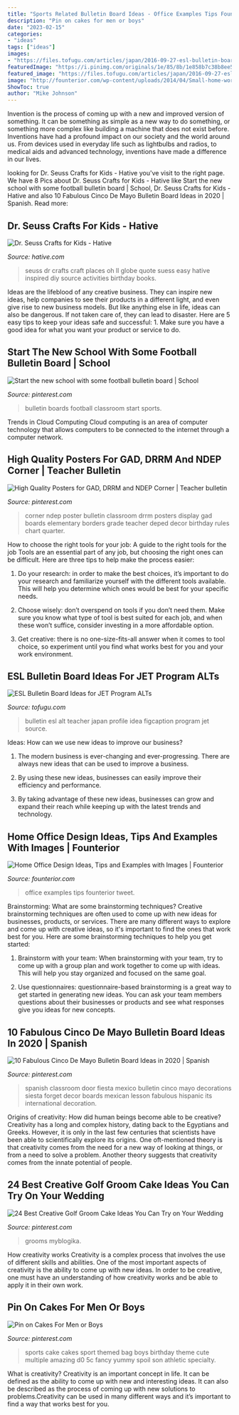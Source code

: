 ```yaml
---
title: "Sports Related Bulletin Board Ideas - Office Examples Tips Founterior Tweet"
description: "Pin on cakes for men or boys"
date: "2023-02-15"
categories:
- "ideas"
tags: ["ideas"]
images:
- "https://files.tofugu.com/articles/japan/2016-09-27-esl-bulletin-board-ideas/alt-profile-section.jpg"
featuredImage: "https://i.pinimg.com/originals/1e/85/8b/1e858b7c38b8ee53e0e42faecd822194.jpg"
featured_image: "https://files.tofugu.com/articles/japan/2016-09-27-esl-bulletin-board-ideas/alt-profile-section.jpg"
image: "http://founterior.com/wp-content/uploads/2014/04/Small-home-working-space-with-window.jpg"
ShowToc: true
author: "Mike Johnson"
---
```



Invention is the process of coming up with a new and improved version of something. It can be something as simple as a new way to do something, or something more complex like building a machine that does not exist before. Inventions have had a profound impact on our society and the world around us. From devices used in everyday life such as lightbulbs and radios, to medical aids and advanced technology, inventions have made a difference in our lives.

	

		
looking for Dr. Seuss Crafts for Kids - Hative you've visit to the right page. We have 8 Pics about Dr. Seuss Crafts for Kids - Hative like Start the new school with some football bulletin board | School, Dr. Seuss Crafts for Kids - Hative and also 10 Fabulous Cinco De Mayo Bulletin Board Ideas in 2020 | Spanish. Read more:
		
    
## Dr. Seuss Crafts For Kids - Hative

<img loading=lazy src="https://hative.com/wp-content/uploads/2015/02/dr-seuss-crafts/7-dr-seuss-crafts.jpg" onerror="this.onerror=null;this.src='https://tse2.mm.bing.net/th?id=OIP.0nYHPeJhgy9OERJ3ovanRAHaLH&amp;pid=15.1';" alt="Dr. Seuss Crafts for Kids - Hative">

_Source: hative.com_

>seuss dr crafts craft places oh ll globe quote suess easy hative inspired diy source activities birthday books. 

	

Ideas are the lifeblood of any creative business. They can inspire new ideas, help companies to see their products in a different light, and even give rise to new business models. But like anything else in life, ideas can also be dangerous. If not taken care of, they can lead to disaster. Here are 5 easy tips to keep your ideas safe and successful: 1. Make sure you have a good idea for what you want your product or service to do.

    
## Start The New School With Some Football Bulletin Board | School

<img loading=lazy src="https://i.pinimg.com/736x/a8/59/d3/a859d3841e4f9964d909b5133bda122e.jpg" onerror="this.onerror=null;this.src='https://tse4.mm.bing.net/th?id=OIP.79uc6y5_LEWjUcLSCdtEaAHaJ3&amp;pid=15.1';" alt="Start the new school with some football bulletin board | School">

_Source: pinterest.com_

>bulletin boards football classroom start sports. 

	

Trends in Cloud Computing
Cloud computing is an area of computer technology that allows computers to be connected to the internet through a computer network.

    
## High Quality Posters For GAD, DRRM And NDEP Corner | Teacher Bulletin

<img loading=lazy src="https://i.pinimg.com/736x/44/77/26/4477269d3d98dd70053a80d2694dc473.jpg" onerror="this.onerror=null;this.src='https://tse4.mm.bing.net/th?id=OIP.E41ujennIxzOxu4LZ0rcfAAAAA&amp;pid=15.1';" alt="High Quality Posters for GAD, DRRM and NDEP Corner | Teacher bulletin">

_Source: pinterest.com_

>corner ndep poster bulletin classroom drrm posters display gad boards elementary borders grade teacher deped decor birthday rules chart quarter. 

	

How to choose the right tools for your job: A guide to the right tools for the job
Tools are an essential part of any job, but choosing the right ones can be difficult. Here are three tips to help make the process easier:
1. Do your research: in order to make the best choices, it’s important to do your research and familiarize yourself with the different tools available. This will help you determine which ones would be best for your specific needs.

2. Choose wisely: don’t overspend on tools if you don’t need them. Make sure you know what type of tool is best suited for each job, and when these won’t suffice, consider investing in a more affordable option.

3. Get creative: there is no one-size-fits-all answer when it comes to tool choice, so experiment until you find what works best for you and your work environment.

    
## ESL Bulletin Board Ideas For JET Program ALTs

<img loading=lazy src="https://files.tofugu.com/articles/japan/2016-09-27-esl-bulletin-board-ideas/alt-profile-section.jpg" onerror="this.onerror=null;this.src='https://tse3.mm.bing.net/th?id=OIP.pNFKwQskqZX-kIyyyblIWwHaGF&amp;pid=15.1';" alt="ESL Bulletin Board Ideas for JET Program ALTs">

_Source: tofugu.com_

>bulletin esl alt teacher japan profile idea figcaption program jet source. 

	

Ideas: How can we use new ideas to improve our business?
1. The modern business is ever-changing and ever-progressing. There are always new ideas that can be used to improve a business.
2. By using these new ideas, businesses can easily improve their efficiency and performance.

3. By taking advantage of these new ideas, businesses can grow and expand their reach while keeping up with the latest trends and technology.

    
## Home Office Design Ideas, Tips And Examples With Images | Founterior

<img loading=lazy src="http://founterior.com/wp-content/uploads/2014/04/Small-home-working-space-with-window.jpg" onerror="this.onerror=null;this.src='https://tse1.mm.bing.net/th?id=OIP.sv2g9Oa2act-SPvPrLdkKwHaLf&amp;pid=15.1';" alt="Home Office Design Ideas, Tips and Examples with Images | Founterior">

_Source: founterior.com_

>office examples tips founterior tweet. 

	

Brainstorming: What are some brainstorming techniques?
Creative brainstorming techniques are often used to come up with new ideas for businesses, products, or services. There are many different ways to explore and come up with creative ideas, so it's important to find the ones that work best for you. Here are some brainstorming techniques to help you get started:
1. Brainstorm with your team: When brainstorming with your team, try to come up with a group plan and work together to come up with ideas. This will help you stay organized and focused on the same goal.

2. Use questionnaires: questionnaire-based brainstorming is a great way to get started in generating new ideas. You can ask your team members questions about their businesses or products and see what responses give you ideas for new concepts.


    
## 10 Fabulous Cinco De Mayo Bulletin Board Ideas In 2020 | Spanish

<img loading=lazy src="https://i.pinimg.com/736x/a8/3f/2f/a83f2fd5d272db2439eb4856d3ebff64.jpg" onerror="this.onerror=null;this.src='https://tse1.mm.bing.net/th?id=OIP.EcTyadd5JhackTaw-7urMwHaJ6&amp;pid=15.1';" alt="10 Fabulous Cinco De Mayo Bulletin Board Ideas in 2020 | Spanish">

_Source: pinterest.com_

>spanish classroom door fiesta mexico bulletin cinco mayo decorations siesta forget decor boards mexican lesson fabulous hispanic its international decoration. 

	

Origins of creativity: How did human beings become able to be creative?
Creativity has a long and complex history, dating back to the Egyptians and Greeks. However, it is only in the last few centuries that scientists have been able to scientifically explore its origins. One oft-mentioned theory is that creativity comes from the need for a new way of looking at things, or from a need to solve a problem. Another theory suggests that creativity comes from the innate potential of people.

    
## 24 Best Creative Golf Groom Cake Ideas You Can Try On Your Wedding

<img loading=lazy src="https://i.pinimg.com/originals/1e/85/8b/1e858b7c38b8ee53e0e42faecd822194.jpg" onerror="this.onerror=null;this.src='https://tse3.mm.bing.net/th?id=OIP.EM4iCk9MW0gE8cxnfT0nfwHaK0&amp;pid=15.1';" alt="24 Best Creative Golf Groom Cake Ideas You Can Try on Your Wedding">

_Source: pinterest.com_

>grooms myblogika. 

	

How creativity works
Creativity is a complex process that involves the use of different skills and abilities. One of the most important aspects of creativity is the ability to come up with new ideas. In order to be creative, one must have an understanding of how creativity works and be able to apply it in their own work.

    
## Pin On Cakes For Men Or Boys

<img loading=lazy src="https://i.pinimg.com/736x/59/d0/5c/59d05c4634a36de6df120531536f2e4f--sports-themed-cakes-sport-cakes.jpg" onerror="this.onerror=null;this.src='https://tse2.mm.bing.net/th?id=OIP.93_ENJs1JGjS4VTg07h46gHaJ4&amp;pid=15.1';" alt="Pin on Cakes For Men or Boys">

_Source: pinterest.com_

>sports cake cakes sport themed bag boys birthday theme cute multiple amazing d0 5c fancy yummy spoil son athletic specialty. 

	

What is creativity?
Creativity is an important concept in life. It can be defined as the ability to come up with new and interesting ideas. It can also be described as the process of coming up with new solutions to problems.Creativity can be used in many different ways and it’s important to find a way that works best for you.

